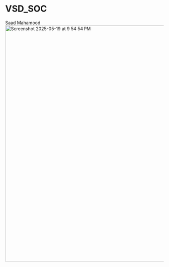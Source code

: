 # VSD_SOC
Saad Mahamood
<img width="752" alt="Screenshot 2025-05-19 at 9 54 54 PM" src="https://github.com/user-attachments/assets/e7da16b3-8255-4794-bcab-13f4b4e04d0a" />
